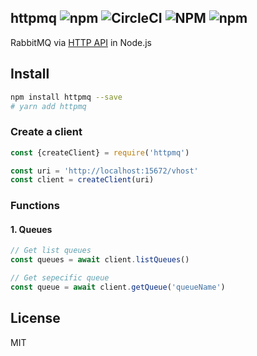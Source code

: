httpmq ![npm](https://img.shields.io/npm/v/httpmq) ![CircleCI](https://img.shields.io/circleci/build/github/tutv/httpmq) ![NPM](https://img.shields.io/npm/l/httpmq) ![npm](https://img.shields.io/npm/dm/httpmq)
-------

RabbitMQ via [HTTP API](https://rawcdn.githack.com/rabbitmq/rabbitmq-server/v3.9.14/deps/rabbitmq_management/priv/www/api/index.html) in Node.js

Install
-------

```bash
npm install httpmq --save
# yarn add httpmq
```


### Create a client
```javascript
const {createClient} = require('httpmq')

const uri = 'http://localhost:15672/vhost'
const client = createClient(uri)
```


### Functions

#### 1. Queues
```javascript
// Get list queues
const queues = await client.listQueues()

// Get sepecific queue
const queue = await client.getQueue('queueName')
```

License
-------

MIT

